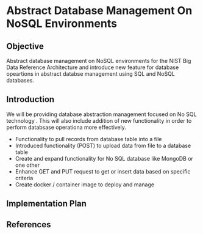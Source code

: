 # Abstract Database Management On NoSQL Environments

## Objective

Abstract database management on NoSQL environments for the NIST Big Data Reference Architecture and introduce new feature for database opeartions in abstract databse management using SQL and NoSQL databases.

## Introduction

We will be providing database abstraction management focused on No SQL technology . 
This will also include addition of new functionality in order to perform databsase operationa more effectively.

* Functionality to pull records from database table into a file
* Introduced functionality (POST) to upload data from file to a database table
* Create and expand functionality for No SQL database like MongoDB or one other
* Enhance GET and PUT request to get or insert data based on specific criteria
* Create docker / container image to deploy and manage

## Implementation Plan 

## References
